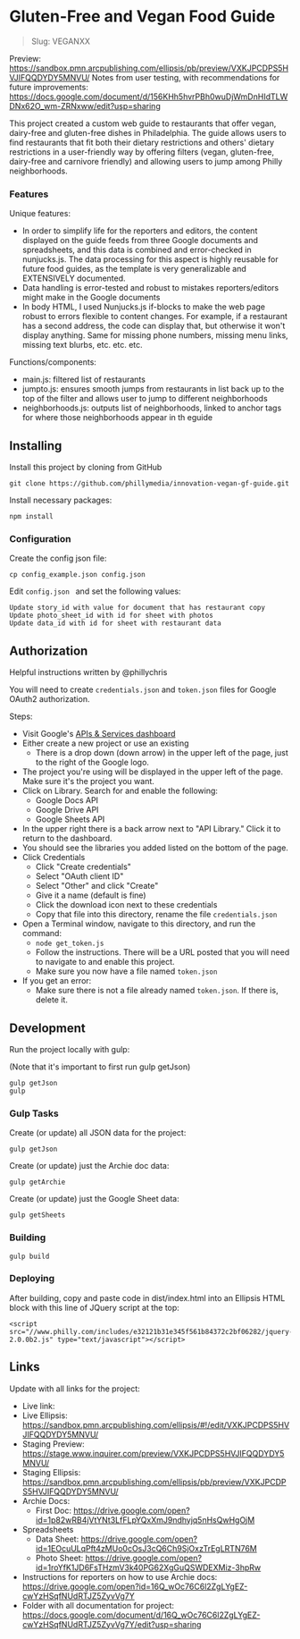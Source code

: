 # Gluten-Free and Vegan Food Guide
> Slug: VEGANXX

Preview: https://sandbox.pmn.arcpublishing.com/ellipsis/pb/preview/VXKJPCDPS5HVJIFQQDYDY5MNVU/
Notes from user testing, with recommendations for future improvements: https://docs.google.com/document/d/156KHh5hvrPBh0wuDjWmDnHIdTLWDNx62O_wm-ZRNxww/edit?usp=sharing

This project created a custom web guide to restaurants that offer vegan, dairy-free and gluten-free dishes in Philadelphia. The guide allows users to find restaurants that fit both their dietary restrictions and others' dietary restrictions in a user-friendly way by offering filters (vegan, gluten-free, dairy-free and carnivore friendly) and allowing users to jump among Philly neighborhoods. 



### Features


Unique features: 

* In order to simplify life for the reporters and editors, the content displayed on the guide feeds from three Google documents and spreadsheets, and this data is combined and error-checked in nunjucks.js. The data processing for this aspect is highly reusable for future food guides, as the template is very generalizable and EXTENSIVELY documented. 
* Data handling is error-tested and robust to mistakes reporters/editors might make in the Google documents
* In body HTML, I used Nunjucks.js if-blocks to make the web page robust to errors flexible to content changes. For example, if a restaurant has a second address, the code can display that, but otherwise it won't display anything. Same for missing phone numbers, missing menu links, missing text blurbs, etc. etc. etc.

Functions/components: 
* main.js: filtered list of restaurants
* jumpto.js: ensures smooth jumps from restaurants in list back up to the top of the filter and allows user to jump to different neighborhoods
* neighborhoods.js: outputs list of neighborhoods, linked to anchor tags for where those neighborhoods appear in th eguide


## Installing

Install this project by cloning from GitHub

```shell
git clone https://github.com/phillymedia/innovation-vegan-gf-guide.git
```

Install necessary packages:

```shell
npm install
```

### Configuration

Create the config json file:

```shell
cp config_example.json config.json
```

Edit `config.json ` and set the following values:

```
Update story_id with value for document that has restaurant copy
Update photo_sheet_id with id for sheet with photos
Update data_id with id for sheet with restaurant data
```

## Authorization
Helpful instructions written by @phillychris

You will need to create `credentials.json` and `token.json` files for Google OAuth2 authorization.

Steps:
* Visit Google's [APIs & Services dashboard](https://console.developers.google.com/apis/dashboard)
* Either create a new project or use an existing
  * There is a drop down (down arrow) in the upper left of the page, just to the right of the Google logo.
* The project you're using will be displayed in the upper left of the page. Make sure it's the project you want.
* Click on Library. Search for and enable the following:
  * Google Docs API					
  * Google Drive API					
  * Google Sheets API
* In the upper right there is a back arrow next to "API Library." Click it to return to the dashboard.
* You should see the libraries you added listed on the bottom of the page.
* Click Credentials
  * Click "Create credentials"
  * Select "OAuth client ID"
  * Select "Other" and click "Create"
  * Give it a name (default is fine)
  * Click the download icon next to these credentials
  * Copy that file into this directory, rename the file `credentials.json`
* Open a Terminal window, navigate to this directory, and run the command:
  * `node get_token.js`
  * Follow the instructions. There will be a URL posted that you will need to navigate to and enable this project.
  * Make sure you now have a file named `token.json`
* If you get an error:
  * Make sure there is not a file already named `token.json`. If there is, delete it.


## Development

Run the project locally with gulp:

(Note that it's important to first run gulp getJson)

```shell
gulp getJson
gulp
```

### Gulp Tasks

Create (or update) all JSON data for the project:

```
gulp getJson
```

Create (or update) just the Archie doc data:

```
gulp getArchie
```

Create (or update) just the Google Sheet data:

```
gulp getSheets
```

### Building

```shell
gulp build
```



### Deploying

After building, copy and paste code in dist/index.html into an Ellipsis HTML block with this line of JQuery script at the top: 

```
<script src="//www.philly.com/includes/e32121b31e345f561b84372c2bf06282/jquery-2.0.0b2.js" type="text/javascript"></script>
```

## Links

Update with all links for the project:

- Live link: 
- Live Ellipsis: https://sandbox.pmn.arcpublishing.com/ellipsis/#!/edit/VXKJPCDPS5HVJIFQQDYDY5MNVU/
- Staging Preview: https://stage.www.inquirer.com/preview/VXKJPCDPS5HVJIFQQDYDY5MNVU/ 
- Staging Ellipsis: https://sandbox.pmn.arcpublishing.com/ellipsis/pb/preview/VXKJPCDPS5HVJIFQQDYDY5MNVU/
- Archie Docs:
  - First Doc: https://drive.google.com/open?id=1p82wRB4jVtYNt3LfFLpYQxXmJ9ndhyjq5nHsQwHgOjM
- Spreadsheets
  - Data Sheet: https://drive.google.com/open?id=1EOcuULqPft4zMUo0cOsJ3cQ6Ch9SjOxzTrEgLRTN76M
  - Photo Sheet: https://drive.google.com/open?id=1roYfK1JD6FsTHzmV3k40PG62XgGuQSWDEXMiz-3hpRw
- Instructions for reporters on how to use Archie docs: https://drive.google.com/open?id=16Q_wOc76C6l2ZgLYgEZ-cwYzHSqfNUdRTJZ5ZyvVg7Y
- Folder with all documentation for project: https://docs.google.com/document/d/16Q_wOc76C6l2ZgLYgEZ-cwYzHSqfNUdRTJZ5ZyvVg7Y/edit?usp=sharing
